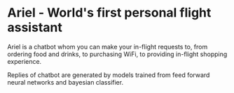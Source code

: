 # Ariel - World's first personal flight assistant

Ariel is a chatbot whom you can make your in-flight requests to, from ordering food and drinks, to purchasing WiFi, to providing in-flight shopping experience.

Replies of chatbot are generated by models trained from feed forward neural networks and bayesian classifier.

